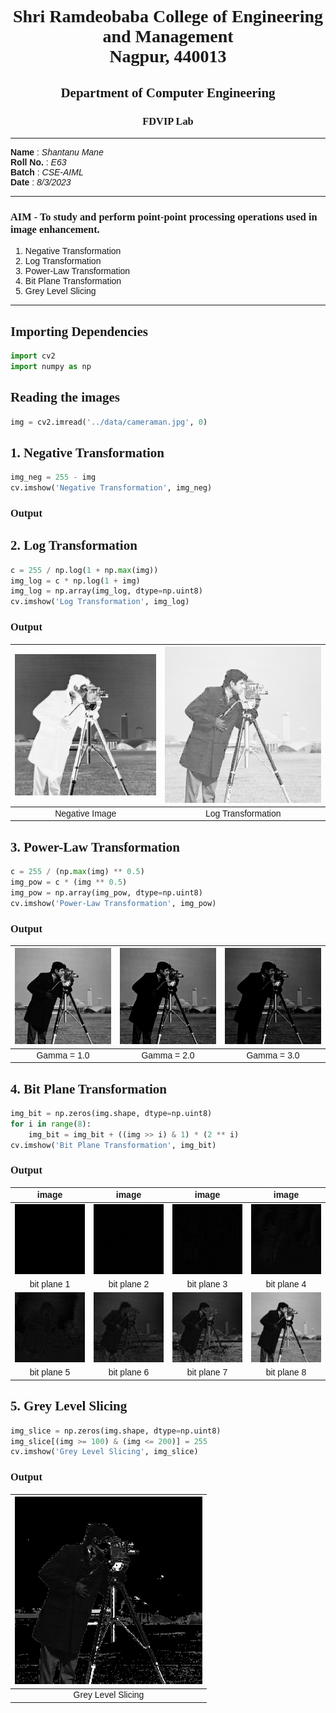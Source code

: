 <style>
h1, h2, h3
{
font-family: "Inria Serif", Times, serif;
    font-variant-ligatures: common-ligatures;
}

body{
    font-family: "IBM Plex Sans", sans-serif;
    font-variant-ligatures: common-ligatures;
}
</style>

# <center>Shri Ramdeobaba College of Engineering and Management<br>Nagpur, 440013</center>

## <center>Department of Computer Engineering</center>

### <center>FDVIP Lab</center>

---

**Name** : _Shantanu Mane_<br>
**Roll No.** : _E63_<br>
**Batch** : _CSE-AIML_<br>
**Date** : _8/3/2023_<br>

---

### AIM - To study and perform point-point processing operations used in image enhancement.

1. Negative Transformation
2. Log Transformation
3. Power-Law Transformation
4. Bit Plane Transformation
5. Grey Level Slicing

---

## Importing Dependencies

```python
import cv2
import numpy as np
```

## Reading the images

```python
img = cv2.imread('../data/cameraman.jpg', 0)
```

## 1. Negative Transformation

```python
img_neg = 255 - img
cv.imshow('Negative Transformation', img_neg)
```

### Output

## 2. Log Transformation

```python
c = 255 / np.log(1 + np.max(img))
img_log = c * np.log(1 + img)
img_log = np.array(img_log, dtype=np.uint8)
cv.imshow('Log Transformation', img_log)
```

### Output

| ![](../data/neg.png) | ![](../data/log.png) |
|:--------------------:|:--------------------:|
|    Negative Image    |  Log Transformation  |

## 3. Power-Law Transformation

```python
c = 255 / (np.max(img) ** 0.5)
img_pow = c * (img ** 0.5)
img_pow = np.array(img_pow, dtype=np.uint8)
cv.imshow('Power-Law Transformation', img_pow)
```

### Output

| ![](../data/gamma1.png) | ![](../data/gamma2.png) | ![](../data/gamma3.png) |
|:-----------------------:|:-----------------------:|:-----------------------:|
|       Gamma = 1.0       |       Gamma = 2.0       |       Gamma = 3.0       |

## 4. Bit Plane Transformation

```python
img_bit = np.zeros(img.shape, dtype=np.uint8)
for i in range(8):
    img_bit = img_bit + ((img >> i) & 1) * (2 ** i)
cv.imshow('Bit Plane Transformation', img_bit)
```

### Output

|            image            |            image            |            image            |            image            |
|:---------------------------:|:---------------------------:|:---------------------------:|:---------------------------:|
| ![](../data/bitplane-0.png) | ![](../data/bitplane-1.png) | ![](../data/bitplane-2.png) | ![](../data/bitplane-3.png) |
|         bit plane 1         |         bit plane 2         |         bit plane 3         |         bit plane 4         |
| ![](../data/bitplane-4.png) | ![](../data/bitplane-5.png) | ![](../data/bitplane-6.png) | ![](../data/bitplane-7.png) |
|         bit plane 5         |         bit plane 6         |         bit plane 7         |         bit plane 8         |

## 5. Grey Level Slicing

```python
img_slice = np.zeros(img.shape, dtype=np.uint8)
img_slice[(img >= 100) & (img <= 200)] = 255
cv.imshow('Grey Level Slicing', img_slice)
```

### Output

| <img src="../data/gl.png" height="300"> |
|:---------------------------------------:|
|           Grey Level Slicing            |